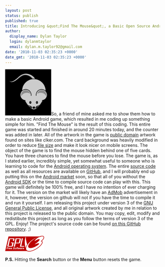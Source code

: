 ```yaml
---
layout: post
status: publish
published: true
title: Introducing &quot;Find The Mouse&quot;, a Basic Open Source Android Game!
author:
  display_name: Dylan Taylor
  login: dylanmtaylor
  email: dylan.m.taylor92@gmail.com
date: '2010-11-03 02:35:23 +0000'
date_gmt: '2010-11-03 02:35:23 +0000'
---
```

<p><a href="/images/blog/2010/11/justmouse.png"><img class="alignleft size-thumbnail wp-image-736" title="Public Domain Mouse Image" src="/images/blog/2010/11/justmouse.png?w=150" alt="" width="150" height="150" /></a>So, a friend of mine asked me to show them how to make a basic Android game, which resulted in me coding up something simple for him. "Find The Mouse" is the result of this coding. This entire game was started and finished in around 20 minutes today, and the counter was added in later. All of the artwork in the game is <a class="zem_slink" title="Public domain" rel="wikipedia" href="http://en.wikipedia.org/wiki/Public_domain">public domain</a> artwork found on sites like clker.com. The card background was heavily modified in order to reduce <a class="zem_slink" title="File size" rel="wikipedia" href="http://en.wikipedia.org/wiki/File_size">file size</a> and make it look nicer on mobile screens. The object of the game is to find the mouse hidden behind one of five cards. You have three chances to find the mouse before you lose. The game is, as I stated earlier, incredibly simple, yet somewhat useful to someone who is learning to code for the <a class="zem_slink" title="Android" rel="homepage" href="http://code.google.com/android/">Android operating system</a>. The entire <a class="zem_slink" title="Source code" rel="wikipedia" href="http://en.wikipedia.org/wiki/Source_code">source code</a> as well as all resources are available on <a class="zem_slink" title="GitHub" rel="homepage" href="http://github.com">GitHub</a>, and I will probably end up putting this on the <a class="zem_slink" title="Android Market" rel="homepage" href="http://www.android.com/market/">Android market</a> soon, so that all of you without the <a class="zem_slink" title="Android SDK" rel="homepage" href="http://developer.android.com/sdk/index.html">Android SDK</a> or the time to compile source code can play with this. This game will definitely be 100% free, and I have no intention of ever charging for it. The version on the market will likely have an <a class="zem_slink" title="AdMob" rel="homepage" href="http://www.admob.com">AdMob</a> advertisement in it, however, the version on github will not if you have the time to compile it and run it yourself. I am releasing this project under version 3 of the <a class="zem_slink" title="GNU General Public License" rel="wikipedia" href="http://en.wikipedia.org/wiki/GNU_General_Public_License">GNU General Public License</a>, and all original artwork created by me in relation to this project is released to the public domain. You may copy, edit, modify and redistibute this project as long as you follow the terms of version 3 of the GPL. Enjoy! The project's source code can be found <a href="http://github.com/dylanmtaylor/Find-The-Mouse">on this GitHub repository</a>. ;)</p>
<p><a title="GNU General Public License v3" href="http://www.gnu.org/licenses/gpl-3.0-standalone.html"><img class="size-full wp-image-142 alignnone" title="GNU General Public License Version 3" src="/images/blog/2010/11/gplv3-127x51.png" alt="" width="127" height="51" /></a></p>
<p><strong>P.S.</strong> Hitting the <strong>Search</strong> button or the <strong>Menu</strong> button resets the game.</p>

